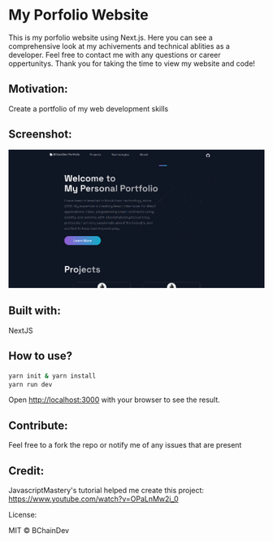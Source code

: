 # My Porfolio Website

This is my porfolio website using Next.js. Here you can see a comprehensive look at my achivements and technical ablities as a developer. Feel free to contact me with any questions or career oppertunitys. Thank you for taking the time to view my website and code!


## Motivation:
Create a portfolio of my web development skills

## Screenshot:

![Screenshot](public/images/Screenshot.png) 


## Built with:

NextJS

## How to use?

```bash
yarn init & yarn install
yarn run dev
```

Open [http://localhost:3000](http://localhost:3000) with your browser to see the result.

## Contribute:

Feel free to a fork the repo or notify me of any issues that are present

## Credit:

JavascriptMastery's tutorial helped me create this project:
https://www.youtube.com/watch?v=OPaLnMw2i_0

License:

MIT © BChainDev
